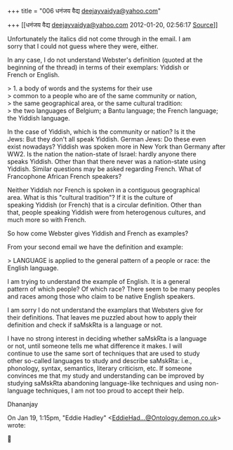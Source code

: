 +++
title = "006 धनंजय वैद्य  <deejayvaidya@yahoo.com>"

+++
[[धनंजय वैद्य  <deejayvaidya@yahoo.com>	2012-01-20, 02:56:17 [Source](https://groups.google.com/g/samskrita/c/j7kIhdQWyc0)]]



Unfortunately the italics did not come through in the email. I am  
sorry that I could not guess where they were, either.  
  
In any case, I do not understand Webster's definition (quoted at the  
beginning of the thread) in terms of their exemplars: Yiddish or  
French or English.  

  
\> 1. a body of words and the systems for their use  
\> common to a people who are of the same community or nation,  
\> the same geographical area, or the same cultural tradition:  
\> the two languages of Belgium; a Bantu language; the French language; the Yiddish language.  
  

In the case of Yiddish, which is the community or nation? Is it the  
Jews: But they don't all speak Yiddish. German Jews: Do these even  
exist nowadays? Yiddish was spoken more in New York than Germany after  
WW2. Is the nation the nation-state of Israel: hardly anyone there  
speaks Yiddish. Other than that there never was a nation-state using  
Yiddish. Similar questions may be asked regarding French. What of  
Francophone African French speakers?  
  
Neither Yiddish nor French is spoken in a contiguous geographical  
area. What is this "cultural tradition"? If it is the culture of  
speaking Yiddish (or French) that is a circular definition. Other than  
that, people speaking Yiddish were from heterogenous cultures, and  
much more so with French.  
  
So how come Webster gives Yiddish and French as examples?  
  
From your second email we have the definition and example:  

\> LANGUAGE is applied to the general pattern of a people or race: the English language.  

I am trying to understand the example of English. It is a general  
pattern of which people? Of which race? There seem to be many peoples  
and races among those who claim to be native English speakers.  
  
I am sorry I do not understand the examplars that Websters give for  
their definitions. That leaves me puzzled about how to apply their  
definition and check if saMskRta is a language or not.  
  
I have no strong interest in deciding whether saMskRta is a language  
or not, until someone tells me what difference it makes. I will  
continue to use the same sort of techniques that are used to study  
other so-called languages to study and describe saMskRta: i.e.,  
phonology, syntax, semantics, literary criticism, etc. If someone  
convinces me that my study and understanding can be improved by  
studying saMskRta abandoning language-like techniques and using non-  
language techniques, I am not too proud to accept their help.  
  
Dhananjay  
  
  
On Jan 19, 1:15pm, "Eddie Hadley" \<[EddieHad...@Ontology.demon.co.uk]()\>  
wrote:  



